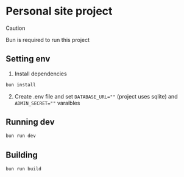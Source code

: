 # Personal site project
> [!CAUTION]
> Bun is required to run this project
## Setting env
1. Install dependencies
```bash
bun install
```
2. Create .env file and set `DATABASE_URL=""` (project uses sqlite) and `ADMIN_SECRET=""` varaibles
## Running dev
```bash
bun run dev
```
## Building 
```bash
bun run build
```